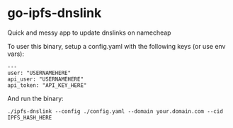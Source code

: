 # go-ipfs-dnslink
Quick and messy app to update dnslinks on namecheap

To user this binary, setup a config.yaml with the following keys (or use env vars):

    --- 
    user: "USERNAMEHERE"
    api_user: "USERNAMEHERE"
    api_token: "API_KEY_HERE"

And run the binary:

    ./ipfs-dnslink --config ./config.yaml --domain your.domain.com --cid IPFS_HASH_HERE 
